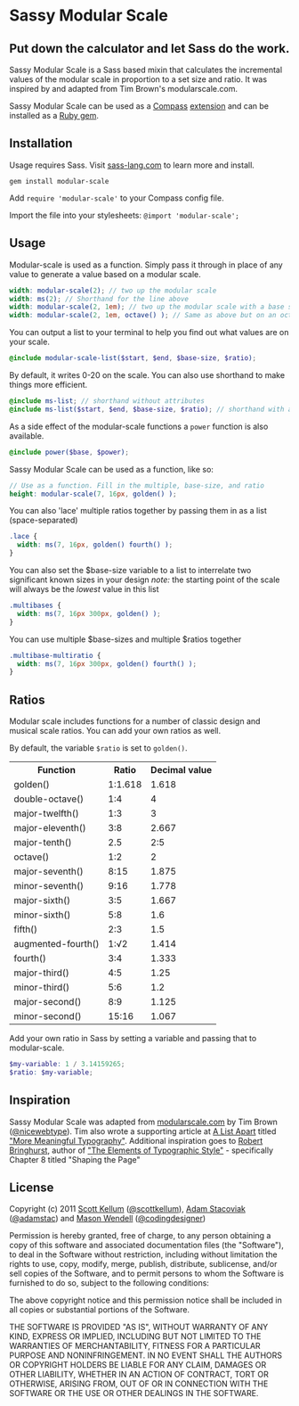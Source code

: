 # Sassy Modular Scale

## Put down the calculator and let Sass do the work.

Sassy Modular Scale is a Sass based mixin that calculates the incremental values of the modular scale in proportion to a set size and ratio. It was inspired by and adapted from Tim Brown's modularscale.com.

Sassy Modular Scale can be used as a [Compass](http://compass-style.org/) [extension](http://compass-style.org/help/tutorials/extensions/) and can be installed as a [Ruby gem](https://rubygems.org/gems/modular-scale).

## Installation

Usage requires Sass. Visit [sass-lang.com](http://sass-lang.com) to learn more and install.

`gem install modular-scale`

Add `require 'modular-scale'` to your Compass config file.

Import the file into your stylesheets: `@import 'modular-scale';`

## Usage

Modular-scale is used as a function. Simply pass it through in place of any value to generate a value based on a modular scale.

```scss
width: modular-scale(2); // two up the modular scale
width: ms(2); // Shorthand for the line above
width: modular-scale(2, 1em); // two up the modular scale with a base size of 1em
width: modular-scale(2, 1em, octave() ); // Same as above but on an octave scale
```

You can output a list to your terminal to help you find out what values are on your scale.

```scss
@include modular-scale-list($start, $end, $base-size, $ratio);
```

By default, it writes 0-20 on the scale. You can also use shorthand to make things more efficient.

```scss
@include ms-list; // shorthand without attributes
@include ms-list($start, $end, $base-size, $ratio); // shorthand with attributes
```

As a side effect of the modular-scale functions a `power` function is also available.

```scss
@include power($base, $power);
```

Sassy Modular Scale can be used as a function, like so:

```scss
// Use as a function. Fill in the multiple, base-size, and ratio
height: modular-scale(7, 16px, golden() );
```



You can also 'lace' multiple ratios together by passing them in as a list (space-separated)

```scss
.lace {
  width: ms(7, 16px, golden() fourth() );
}
```

You can also set the $base-size variable to a list to interrelate two significant known sizes in your design
*note:* the starting point of the scale will always be the *lowest* value in this list

```scss
.multibases {
  width: ms(7, 16px 300px, golden() );
}
```

You can use multiple $base-sizes and multiple $ratios together

```scss
.multibase-multiratio {
  width: ms(7, 16px 300px, golden() fourth() );
}
```

## Ratios

Modular scale includes functions for a number of classic design and musical scale ratios. You can add your own ratios as well.

By default, the variable `$ratio` is set to `golden()`.

<table>

  <tr><th>Function</th><th>Ratio</th><th>Decimal value</th></tr>

  <tr><td>golden()</td><td>1:1.618</td><td>1.618</td></tr>
  <tr><td>double-octave()</td><td>1:4</td><td>4</td></tr>
  <tr><td>major-twelfth()</td><td>1:3</td><td>3</td></tr>
  <tr><td>major-eleventh()</td><td>3:8</td><td>2.667</td></tr>
  <tr><td>major-tenth()</td><td>2.5</td><td>2:5</td></tr>
  <tr><td>octave()</td><td>1:2</td><td>2</td></tr>
  <tr><td>major-seventh()</td><td>8:15</td><td>1.875</td></tr>
  <tr><td>minor-seventh()</td><td>9:16</td><td>1.778</td></tr>
  <tr><td>major-sixth()</td><td>3:5</td><td>1.667</td></tr>
  <tr><td>minor-sixth()</td><td>5:8</td><td>1.6</td></tr>
  <tr><td>fifth()</td><td>2:3</td><td>1.5</td></tr>
  <tr><td>augmented-fourth()</td><td>1:√2</td><td>1.414</td></tr>
  <tr><td>fourth()</td><td>3:4</td><td>1.333</td></tr>
  <tr><td>major-third()</td><td>4:5</td><td>1.25</td></tr>
  <tr><td>minor-third()</td><td>5:6</td><td>1.2</td></tr>
  <tr><td>major-second()</td><td>8:9</td><td>1.125</td></tr>
  <tr><td>minor-second()</td><td>15:16</td><td>1.067</td></tr>

</table>

Add your own ratio in Sass by setting a variable and passing that to modular-scale.

```scss
$my-variable: 1 / 3.14159265;
$ratio: $my-variable;
```

## Inspiration

Sassy Modular Scale was adapted from [modularscale.com](http://modularscale.com/) by Tim Brown ([@nicewebtype](http://twitter.com/nicewebtype)). Tim also wrote a supporting article at [A List Apart](http://www.alistapart.com/) titled ["More Meaningful Typography"](http://www.alistapart.com/articles/more-meaningful-typography/). Additional inspiration goes to [Robert Bringhurst](http://en.wikipedia.org/wiki/Robert_Bringhurst), author of ["The Elements of Typographic Style"](http://en.wikipedia.org/wiki/The_Elements_of_Typographic_Style) - specifically Chapter 8 titled "Shaping the Page"

## License

Copyright (c) 2011 [Scott Kellum](http://www.scottkellum.com/) ([@scottkellum](http://twitter.com/scottkellum)), [Adam Stacoviak](http://adamstacoviak.com/) ([@adamstac](http://twitter.com/adamstac)) and [Mason Wendell](http://thecodingdesigner.com/) ([@codingdesigner](http://twitter.com/codingdesigner))

Permission is hereby granted, free of charge, to any person obtaining a copy of this software and associated documentation files (the "Software"), to deal in the Software without restriction, including without limitation the rights to use, copy, modify, merge, publish, distribute, sublicense, and/or sell copies of the Software, and to permit persons to whom the Software is furnished to do so, subject to the following conditions:

The above copyright notice and this permission notice shall be included in all copies or substantial portions of the Software.

THE SOFTWARE IS PROVIDED "AS IS", WITHOUT WARRANTY OF ANY KIND, EXPRESS OR IMPLIED, INCLUDING BUT NOT LIMITED TO THE WARRANTIES OF MERCHANTABILITY, FITNESS FOR A PARTICULAR PURPOSE AND NONINFRINGEMENT. IN NO EVENT SHALL THE AUTHORS OR COPYRIGHT HOLDERS BE LIABLE FOR ANY CLAIM, DAMAGES OR OTHER LIABILITY, WHETHER IN AN ACTION OF CONTRACT, TORT OR OTHERWISE, ARISING FROM, OUT OF OR IN CONNECTION WITH THE SOFTWARE OR THE USE OR OTHER DEALINGS IN THE SOFTWARE.

